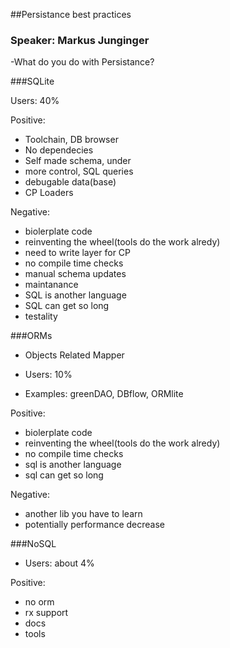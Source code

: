 ##Persistance best practices
### Speaker: Markus Junginger 

-What do you do with Persistance?

###SQLite
  
   Users: 40%
   
Positive:
  + Toolchain, DB browser
  + No dependecies
  + Self made schema, under
  + more control, SQL queries 
  + debugable data(base)
  + CP Loaders
  
Negative:
  - biolerplate code
  - reinventing the wheel(tools do the work alredy)
  - need to write layer for CP
  - no compile time checks
  - manual schema updates
  - maintanance 
  - SQL is another language
  - SQL can get so long
  - testality
  
 ###ORMs

  + Objects Related Mapper
  + Users: 10%
  
  + Examples: greenDAO, DBflow, ORMlite

Positive:  
  + biolerplate code
  + reinventing the wheel(tools do the work alredy)
  + no compile time checks
  + sql is another language
  + sql can get so long
  
Negative:
  - another lib you have to learn
  - potentially performance decrease
  
###NoSQL
  + Users: about 4%
  
Positive: 
  + no orm 
  + rx support
  + docs
  + tools 
  
  
  
  
  
